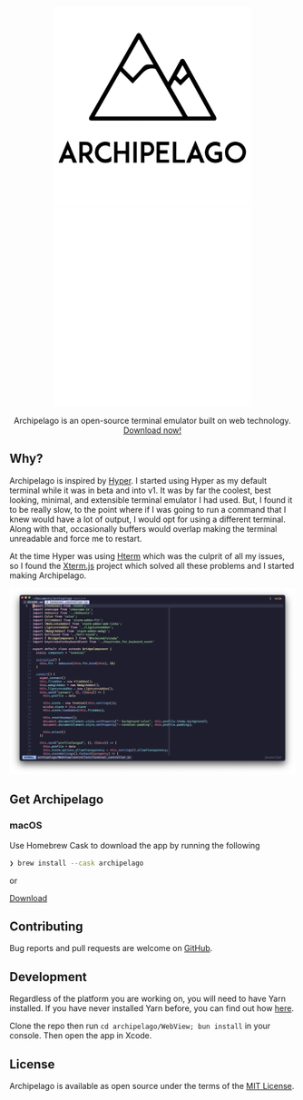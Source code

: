 <p align="center">
  <a href="https://github.com/npezza93/archipelago#gh-light-mode-only">
    <img src="https://raw.githubusercontent.com/npezza93/archipelago/master/.github/logo-light.svg#gh-light-mode-only" width="350">
  </a>

  <a href="https://github.com/npezza93/archipelago#gh-dark-mode-only">
    <img src="https://raw.githubusercontent.com/npezza93/archipelago/master/.github/logo-dark.svg#gh-dark-mode-only" width="350">
  </a>

  <p align="center">
    Archipelago is an open-source terminal emulator built on web technology.
    <br>
    <a href="https://github.com/npezza93/archipelago/releases/download/v5.1.0/Archipelago-5.1.0-arm64-mac.zip">Download now!</a>
  </p>
</p>

## Why?

Archipelago is inspired by [Hyper](https://github.com/zeit/hyper). I
started using Hyper as my default terminal while it was in beta and into
v1. It was by far the coolest, best looking, minimal, and extensible
terminal emulator I had used. But, I found it to be really slow, to the
point where if I was going to run a command that I knew would have a lot of
output, I would opt for using a different terminal. Along with that,
occasionally buffers would overlap making the terminal unreadable and
force me to restart.

At the time Hyper was using [Hterm](https://github.com/chromium/hterm)
which was the culprit of all my issues, so I found the
[Xterm.js](https://xtermjs.org/) project which solved all these problems
and I started making Archipelago.

![Screenshot](https://raw.githubusercontent.com/npezza93/archipelago/master/.github/screenshot.png)

## Get Archipelago

### macOS

Use Homebrew Cask to download the app by running the following

```bash
❯ brew install --cask archipelago
```

or

[Download](https://archipelago-terminal.herokuapp.com/download/osx)

## Contributing

Bug reports and pull requests are welcome on [GitHub](https://github.com/npezza93/archipelago).

## Development

Regardless of the platform you are working on, you will need to have Yarn installed. If you have never installed Yarn before, you can find out how [here](https://yarnpkg.com/en/docs/install).

Clone the repo then run `cd archipelago/WebView; bun install` in your console.
Then open the app in Xcode.

## License

Archipelago is available as open source under the terms of the [MIT License](http://opensource.org/licenses/MIT).
